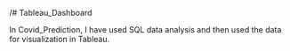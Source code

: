 /# Tableau_Dashboard

In Covid_Prediction, I have used SQL data analysis and then used the data for visualization in Tableau.
